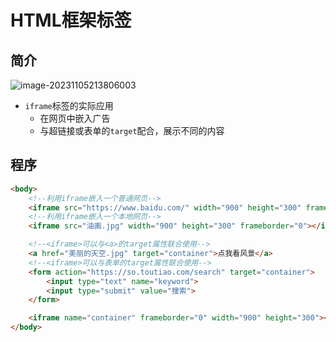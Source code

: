 # HTML框架标签

## 简介

![image-20231105213806003](https://dawn1314.oss-cn-beijing.aliyuncs.com/typoraimg/202311052138060.png)

* `iframe`标签的实际应用
  * 在网页中嵌入广告
  * 与超链接或表单的`target`配合，展示不同的内容

## 程序

```html
<body>
    <!--利用iframe嵌入一个普通网页-->
    <iframe src="https://www.baidu.com/" width="900" height="300" frameborder="0"></iframe>
    <!--利用iframe嵌入一个本地网页-->
    <iframe src="油画.jpg" width="900" height="300" frameborder="0"></iframe>

    <!--<iframe>可以与<a>的target属性联合使用-->
    <a href="美丽的天空.jpg" target="container">点我看风景</a>
    <!--<iframe>可以与表单的target属性联合使用-->
    <form action="https://so.toutiao.com/search" target="container">
        <input type="text" name="keyword">
        <input type="submit" value="搜索">
    </form>

    <iframe name="container" frameborder="0" width="900" height="300"></iframe>
</body>
```